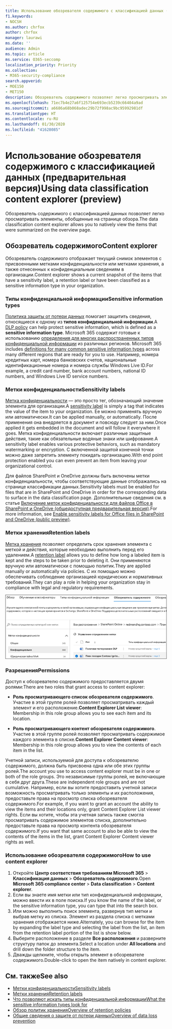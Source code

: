 ```yaml
---
title: Использование обозревателя содержимого с классификацией данных (предварительная версия)
f1.keywords:
- NOCSH
ms.author: chrfox
author: chrfox
manager: laurawi
ms.date: ''
audience: Admin
ms.topic: article
ms.service: O365-seccomp
localization_priority: Priority
ms.collection:
- M365-security-compliance
search.appverid:
- MOE150
- MET150
description: Обозреватель содержимого позволяет легко просматривать элементы с присвоенными метками.
ms.openlocfilehash: 71ec7b4e27a6f125754e693ecb5239c66404a9ad
ms.sourcegitcommit: a6686a68b068adec29b72f998ac9bc95992981df
ms.translationtype: HT
ms.contentlocale: ru-RU
ms.lasthandoff: 01/30/2020
ms.locfileid: "41628085"
---
```

# <a name="using-data-classification-content-explorer-preview"></a><span data-ttu-id="2a080-103">Использование обозревателя содержимого с классификацией данных (предварительная версия)</span><span class="sxs-lookup"><span data-stu-id="2a080-103">Using data classification content explorer (preview)</span></span>

<span data-ttu-id="2a080-104">Обозреватель содержимого с классификацией данных позволяет легко просматривать элементы, обобщенные на странице обзора.</span><span class="sxs-lookup"><span data-stu-id="2a080-104">The data classification content explorer allows you to natively view the items that were summarized on the overview page.</span></span>

## <a name="content-explorer"></a><span data-ttu-id="2a080-105">Обозреватель содержимого</span><span class="sxs-lookup"><span data-stu-id="2a080-105">Content explorer</span></span>

<span data-ttu-id="2a080-106">Обозреватель содержимого отображает текущий снимок элементов с присвоенными метками конфиденциальности или метками хранения, а также отнесенных к конфиденциальным сведениям в организации.</span><span class="sxs-lookup"><span data-stu-id="2a080-106">Content explorer shows a current snapshot of the items that have a sensitivity label, a retention label or have been classified as a sensitive information type in your organization.</span></span>

### <a name="sensitive-information-types"></a><span data-ttu-id="2a080-107">Типы конфиденциальной информации</span><span class="sxs-lookup"><span data-stu-id="2a080-107">Sensitive information types</span></span>

<span data-ttu-id="2a080-108">[Политика защиты от потери данных](data-loss-prevention-policies.md) помогает защитить сведения, относящиеся к одному из **типов конфиденциальной информации**.</span><span class="sxs-lookup"><span data-stu-id="2a080-108">A [DLP policy](data-loss-prevention-policies.md) can help protect sensitive information, which is defined as a **sensitive information type**.</span></span> <span data-ttu-id="2a080-109">Microsoft 365 содержит готовые к использованию [определения для многих распространенных типов конфиденциальной информации](what-the-sensitive-information-types-look-for.md) из различных регионов. </span><span class="sxs-lookup"><span data-stu-id="2a080-109">Microsoft 365 includes [definitions for many common sensitive information types](what-the-sensitive-information-types-look-for.md) across many different regions that are ready for you to use.</span></span> <span data-ttu-id="2a080-110">Например, номера кредитных карт, номера банковских счетов, национальные идентификационные номера и номера службы Windows Live ID.</span><span class="sxs-lookup"><span data-stu-id="2a080-110">For example, a credit card number, bank account numbers, national ID numbers, and Windows Live ID service numbers.</span></span>

### <a name="sensitivity-labels"></a><span data-ttu-id="2a080-111">Метки конфиденциальности</span><span class="sxs-lookup"><span data-stu-id="2a080-111">Sensitivity labels</span></span>

<span data-ttu-id="2a080-112">[Метка конфиденциальности](sensitivity-labels.md) — это просто тег, обозначающий значение элемента для организации.</span><span class="sxs-lookup"><span data-stu-id="2a080-112">A [sensitivity label](sensitivity-labels.md) is simply a tag that indicates the value of the item to your organization.</span></span> <span data-ttu-id="2a080-113">Ее можно применять вручную или автоматически.</span><span class="sxs-lookup"><span data-stu-id="2a080-113">It can be applied manually, or automatically.</span></span> <span data-ttu-id="2a080-114">После применения она внедряется в документ и повсюду следует за ним.</span><span class="sxs-lookup"><span data-stu-id="2a080-114">Once applied it gets embedded in the document and will follow it everywhere it goes.</span></span> <span data-ttu-id="2a080-115">Метка конфиденциальности включает различные защитные действия, такие как обязательные водяные знаки или шифрование.</span><span class="sxs-lookup"><span data-stu-id="2a080-115">A sensitivity label enables various protective behaviors, such as mandatory watermarking or encryption.</span></span> <span data-ttu-id="2a080-116">С включенной защитой конечной точки можно даже запретить элементу покидать организацию.</span><span class="sxs-lookup"><span data-stu-id="2a080-116">With end point protection enabled you can even prevent an item from leaving your organizational control.</span></span>

<span data-ttu-id="2a080-117">Для файлов SharePoint и OneDrive должны быть включены метки конфиденциальности, чтобы соответствующие данные отображались на странице классификации данных.</span><span class="sxs-lookup"><span data-stu-id="2a080-117">Sensitivity labels must be enabled for files that are in SharePoint and OneDrive in order for the corresponding data to surface in the data classification page.</span></span> <span data-ttu-id="2a080-118">Дополнительные сведения см. в статье [Включение меток конфиденциальности для файлов Office в SharePoint и OneDrive (общедоступная предварительная версия)](sensitivity-labels-sharepoint-onedrive-files.md).</span><span class="sxs-lookup"><span data-stu-id="2a080-118">For more information, see [Enable sensitivity labels for Office files in SharePoint and OneDrive (public preview)](sensitivity-labels-sharepoint-onedrive-files.md).</span></span>

### <a name="retention-labels"></a><span data-ttu-id="2a080-119">Метки хранения</span><span class="sxs-lookup"><span data-stu-id="2a080-119">Retention labels</span></span>

<span data-ttu-id="2a080-120">[Метка хранения](labels.md) позволяет определить срок хранения элемента с меткой и действия, которые необходимо выполнить перед его удалением.</span><span class="sxs-lookup"><span data-stu-id="2a080-120">A [retention label](labels.md) allows you to define how long a labeled item is kept and the steps to be taken prior to deleting it.</span></span> <span data-ttu-id="2a080-121">Они применяются вручную или автоматически с помощью политик.</span><span class="sxs-lookup"><span data-stu-id="2a080-121">They are applied manually or automatically via policies.</span></span> <span data-ttu-id="2a080-122">С их помощью можно обеспечивать соблюдение организацией юридических и нормативных требований.</span><span class="sxs-lookup"><span data-stu-id="2a080-122">They can play a role in helping your organization stay in compliance with legal and regulatory requirements.</span></span>

![снимок экрана: свернутый обозреватель содержимого](media/data-classification-content-explorer-1.png)

### <a name="permissions"></a><span data-ttu-id="2a080-124">Разрешения</span><span class="sxs-lookup"><span data-stu-id="2a080-124">Permissions</span></span>

<span data-ttu-id="2a080-125">Доступ к обозревателю содержимого предоставляется двумя ролями:</span><span class="sxs-lookup"><span data-stu-id="2a080-125">There are two roles that grant access to content explorer:</span></span>

- <span data-ttu-id="2a080-126">**Роль просматривающего список обозревателя содержимого**. Участие в этой группе ролей позволяет просматривать каждый элемент и его расположение.</span><span class="sxs-lookup"><span data-stu-id="2a080-126">**Content Explorer List viewer**: Membership in this role group allows you to see each item and its location.</span></span>

- <span data-ttu-id="2a080-127">**Роль просматривающего контент обозревателя содержимого**. Участие в этой группе ролей позволяет просматривать содержимое каждого элемента в списке.</span><span class="sxs-lookup"><span data-stu-id="2a080-127">**Content Explorer Content viewer**: Membership in this role group allows you to view the contents of each item in the list.</span></span>

<span data-ttu-id="2a080-128">Учетной записи, используемой для доступа к обозревателю содержимого, должна быть присвоена одна или обе этих группы ролей.</span><span class="sxs-lookup"><span data-stu-id="2a080-128">The account you use to access content explorer must be in one or both of the role groups.</span></span> <span data-ttu-id="2a080-129">Это независимые группы ролей, не включающие в себя друг друга.</span><span class="sxs-lookup"><span data-stu-id="2a080-129">These are independent role groups and are not cumulative.</span></span> <span data-ttu-id="2a080-130">Например, если вы хотите предоставить учетной записи возможность просматривать только элементы и их расположения, предоставьте права на просмотр списка обозревателя содержимого.</span><span class="sxs-lookup"><span data-stu-id="2a080-130">For example, if you want to grant an account the ability to view the items and their locations only, grant Content Explorer List viewer rights.</span></span> <span data-ttu-id="2a080-131">Если вы хотите, чтобы эта учетная запись также смогла просматривать содержимое элементов списка, дополнительно предоставьте права на просмотр контента обозревателя содержимого.</span><span class="sxs-lookup"><span data-stu-id="2a080-131">If you want that same account to also be able to view the contents of the items in the list, grant Content Explorer Content viewer rights as well.</span></span>

### <a name="how-to-use-content-explorer"></a><span data-ttu-id="2a080-132">Использование обозревателя содержимого</span><span class="sxs-lookup"><span data-stu-id="2a080-132">How to use content explorer</span></span>

1. <span data-ttu-id="2a080-133">Откройте **Центр соответствия требованиям Microsoft 365**  > **Классификация данных** > **Обозреватель содержимого**.</span><span class="sxs-lookup"><span data-stu-id="2a080-133">Open **Microsoft 365 compliance center**  > **Data classification** > **Content explorer**.</span></span>
2. <span data-ttu-id="2a080-134">Если вы знаете имя метки или тип конфиденциальной информации, можно ввести их в поле поиска.</span><span class="sxs-lookup"><span data-stu-id="2a080-134">If you know the name of the label, or the sensitive information type, you can type that into the search box.</span></span>
3. <span data-ttu-id="2a080-135">Или можно выполнить поиск элемента, развернув тип метки и выбрав метку из списка. Элемент из раздела списка с метками хранения отображается ниже.</span><span class="sxs-lookup"><span data-stu-id="2a080-135">Alternately, you can browse for the item by expanding the label type and selecting the label from the list, an item from the retention label portion of the list is show below.</span></span>
4. <span data-ttu-id="2a080-136">Выберите расположение в разделе **Все расположения** и разверните структуру папок до элемента.</span><span class="sxs-lookup"><span data-stu-id="2a080-136">Select a location under **All locations** and drill down the folder structure to the item.</span></span>
5. <span data-ttu-id="2a080-137">Дважды щелкните, чтобы открыть элемент в обозревателе содержимого.</span><span class="sxs-lookup"><span data-stu-id="2a080-137">Double-click to open the item natively in content explorer.</span></span>

## <a name="see-also"></a><span data-ttu-id="2a080-138">См. также</span><span class="sxs-lookup"><span data-stu-id="2a080-138">See also</span></span>

- [<span data-ttu-id="2a080-139">Метки конфиденциальности</span><span class="sxs-lookup"><span data-stu-id="2a080-139">Sensitivity labels</span></span>](sensitivity-labels.md)
- [<span data-ttu-id="2a080-140">Метки хранения</span><span class="sxs-lookup"><span data-stu-id="2a080-140">Retention labels</span></span>](labels.md)
- [<span data-ttu-id="2a080-141">Что позволяют искать типы конфиденциальной информации</span><span class="sxs-lookup"><span data-stu-id="2a080-141">What the sensitive information types look for</span></span>](what-the-sensitive-information-types-look-for.md)
- [<span data-ttu-id="2a080-142">Обзор политик хранения</span><span class="sxs-lookup"><span data-stu-id="2a080-142">Overview of retention policies</span></span>](retention-policies.md)
- [<span data-ttu-id="2a080-143">Общие сведения о защите от потери данных</span><span class="sxs-lookup"><span data-stu-id="2a080-143">Overview of data loss prevention</span></span>](data-loss-prevention-policies.md)
